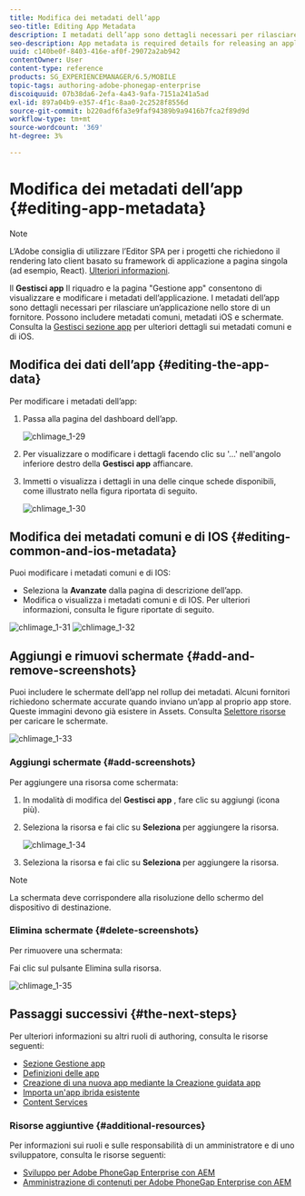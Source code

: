 ```yaml
---
title: Modifica dei metadati dell’app
seo-title: Editing App Metadata
description: I metadati dell’app sono dettagli necessari per rilasciare un’applicazione nello store di un fornitore. Segui questa pagina per scoprire come modificare i dati dell’app.
seo-description: App metadata is required details for releasing an application to a vendor's store. Follow this page to learn about editing app data.
uuid: c140be0f-8403-416e-af0f-29072a2ab942
contentOwner: User
content-type: reference
products: SG_EXPERIENCEMANAGER/6.5/MOBILE
topic-tags: authoring-adobe-phonegap-enterprise
discoiquuid: 07b38da6-2efa-4a43-9afa-7151a241a5ad
exl-id: 897a04b9-e357-4f1c-8aa0-2c2528f8556d
source-git-commit: b220adf6fa3e9faf94389b9a9416b7fca2f89d9d
workflow-type: tm+mt
source-wordcount: '369'
ht-degree: 3%

---
```


# Modifica dei metadati dell’app {#editing-app-metadata}

>[!NOTE]
>
>L’Adobe consiglia di utilizzare l’Editor SPA per i progetti che richiedono il rendering lato client basato su framework di applicazione a pagina singola (ad esempio, React). [Ulteriori informazioni](/help/sites-developing/spa-overview.md).

Il **Gestisci app** Il riquadro e la pagina &quot;Gestione app&quot; consentono di visualizzare e modificare i metadati dell’applicazione. I metadati dell’app sono dettagli necessari per rilasciare un’applicazione nello store di un fornitore. Possono includere metadati comuni, metadati iOS e schermate. Consulta la [Gestisci sezione app](/help/mobile/phonegap-app-details-tile.md) per ulteriori dettagli sui metadati comuni e di iOS.

## Modifica dei dati dell’app {#editing-the-app-data}

Per modificare i metadati dell’app:

1. Passa alla pagina del dashboard dell’app.

   ![chlimage_1-29](assets/chlimage_1-29.png)

1. Per visualizzare o modificare i dettagli facendo clic su &#39;...&#39; nell&#39;angolo inferiore destro della **Gestisci app** affiancare.

1. Immetti o visualizza i dettagli in una delle cinque schede disponibili, come illustrato nella figura riportata di seguito.

   ![chlimage_1-30](assets/chlimage_1-30.png)

## Modifica dei metadati comuni e di IOS {#editing-common-and-ios-metadata}

Puoi modificare i metadati comuni e di IOS:

* Seleziona la **Avanzate** dalla pagina di descrizione dell’app.
* Modifica o visualizza i metadati comuni e di IOS. Per ulteriori informazioni, consulta le figure riportate di seguito.

![chlimage_1-31](assets/chlimage_1-31.png) ![chlimage_1-32](assets/chlimage_1-32.png)

## Aggiungi e rimuovi schermate {#add-and-remove-screenshots}

Puoi includere le schermate dell’app nel rollup dei metadati. Alcuni fornitori richiedono schermate accurate quando inviano un’app al proprio app store. Queste immagini devono già esistere in Assets. Consulta [Selettore risorse](../assets/search-assets.md#assetpicker) per caricare le schermate.

![chlimage_1-33](assets/chlimage_1-33.png)

### Aggiungi schermate {#add-screenshots}

Per aggiungere una risorsa come schermata:

1. In modalità di modifica del **Gestisci app** , fare clic su aggiungi (icona più).
1. Seleziona la risorsa e fai clic su **Seleziona** per aggiungere la risorsa.

   ![chlimage_1-34](assets/chlimage_1-34.png)

1. Seleziona la risorsa e fai clic su **Seleziona** per aggiungere la risorsa.

>[!NOTE]
>
>La schermata deve corrispondere alla risoluzione dello schermo del dispositivo di destinazione.

### Elimina schermate {#delete-screenshots}

Per rimuovere una schermata:

Fai clic sul pulsante Elimina sulla risorsa.

![chlimage_1-35](assets/chlimage_1-35.png)

## Passaggi successivi {#the-next-steps}

Per ulteriori informazioni su altri ruoli di authoring, consulta le risorse seguenti:

* [Sezione Gestione app](/help/mobile/phonegap-app-details-tile.md)
* [Definizioni delle app](/help/mobile/phonegap-app-definitions.md)
* [Creazione di una nuova app mediante la Creazione guidata app](/help/mobile/phonegap-create-new-app.md)
* [Importa un&#39;app ibrida esistente](/help/mobile/phonegap-adding-content-to-imported-app.md)
* [Content Services](/help/mobile/develop-content-as-a-service.md)

### Risorse aggiuntive {#additional-resources}

Per informazioni sui ruoli e sulle responsabilità di un amministratore e di uno sviluppatore, consulta le risorse seguenti:

* [Sviluppo per Adobe PhoneGap Enterprise con AEM](/help/mobile/developing-in-phonegap.md)
* [Amministrazione di contenuti per Adobe PhoneGap Enterprise con AEM](/help/mobile/administer-phonegap.md)
